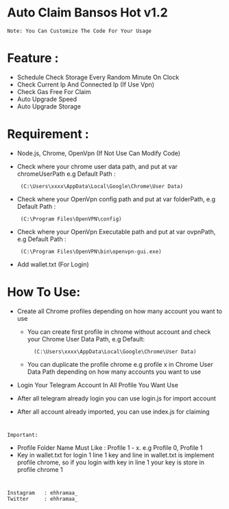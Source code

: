 # Auto Claim Bansos Hot v1.2
    Note: You Can Customize The Code For Your Usage

# Feature : 
 - Schedule Check Storage Every Random Minute On Clock
 - Check Current Ip And Connected Ip (If Use Vpn)
 - Check Gas Free For Claim
 - Auto Upgrade Speed
 - Auto Upgrade Storage

# Requirement : 
 - Node.js, Chrome, OpenVpn (If Not Use Can Modify Code)
 
 - Check where your chrome user data path, and put at var chromeUserPath e.g Default Path :
     
        (C:\Users\xxxx\AppData\Local\Google\Chrome\User Data)

 - Check where your OpenVpn config path and put at var folderPath, e.g Default Path :
 
        (C:\Program Files\OpenVPN\config)

 - Check where your OpenVpn Executable path and put at var ovpnPath, e.g Default Path :

        (C:\Program Files\OpenVPN\bin\openvpn-gui.exe)

 - Add wallet.txt (For Login) 

# How To Use:
 - Create all Chrome profiles depending on how many account you want to use
    - You can create first profile in chrome without account and check your Chrome User Data Path, e.g Default: 

            (C:\Users\xxxx\AppData\Local\Google\Chrome\User Data) 
    - You can duplicate the profile chrome e.g profile x in Chrome User Data Path depending on how many accounts you want to use
    
- Login Your Telegram Account In All Profile You Want Use
- After all telegram already login you can use login.js for import account
- After all account already imported, you can use index.js for claiming
#

    Important: 
- Profile Folder Name Must Like : Profile 1 - x. e.g Profile 0, Profile 1
- Key in wallet.txt for login 1 line 1 key and line in wallet.txt is implement profile chrome, so if you login with key in line 1 your key is store in profile chrome 1

#
    Instagram   : ehhramaa_
    Twitter     : ehhramaa_
